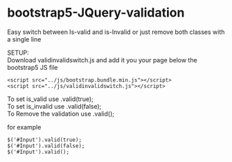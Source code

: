 # bootstrap5-JQuery-validation
Easy switch between Is-valid and is-Invalid or just remove both classes with a single line


SETUP:<br />
Download validinvalidswitch.js and add it you your page below the bootstrap5 JS file<br />
```
<script src="../js/bootstrap.bundle.min.js"></script>
<script src="../js/validinvalidswitch.js"></script>
```


To set is_valid use .valid(true);<br />
To set is_invalid use .valid(false);<br />
To Remove the validation use .valid();<br />


for example
```
$('#Input').valid(true);
$('#Input').valid(false);
$('#Input').valid();
```

